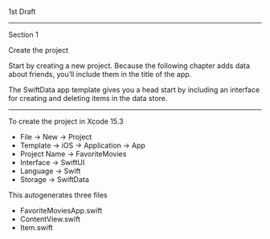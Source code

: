 1st Draft

- - - -

Section 1

Create the project

Start by creating a new project. Because the following chapter adds data about friends, you’ll include them in the title of the app.

The SwiftData app template gives you a head start by including an interface for creating and deleting items in the data store.

- - - -

To create the project in Xcode 15.3
* File -> New -> Project
* Template -> iOS -> Application -> App
* Project Name -> FavoriteMovies
* Interface -> SwiftUI
* Language -> Swift
* Storage -> SwiftData

This autogenerates three files
* FavoriteMoviesApp.swift
* ContentView.swift
* Item.swift
